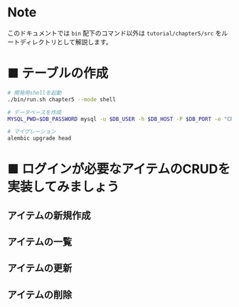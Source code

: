 # Note
このドキュメントでは `bin` 配下のコマンド以外は `tutorial/chapter5/src` をルートディレクトリとして解説します。


# ■ テーブルの作成

```bash
# 開発用shellを起動
./bin/run.sh chapter5 --mode shell

# データベースを作成
MYSQL_PWD=$DB_PASSWORD mysql -u $DB_USER -h $DB_HOST -P $DB_PORT -e "CREATE DATABASE IF NOT EXISTS chapter5"

# マイグレーション
alembic upgrade head
```


# ■ ログインが必要なアイテムのCRUDを実装してみましょう

## アイテムの新規作成
## アイテムの一覧
## アイテムの更新
## アイテムの削除
